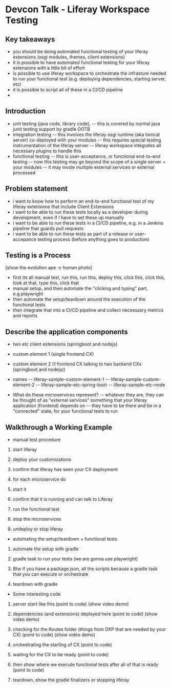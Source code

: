 # Devcon Talk - Liferay Workspace Testing

## Key takeaways

- you should be doing automated functional testing of your liferay extensions (osgi modules, themes, client extensions)
- it is possible to have automated functional testing for your liferay extensions with a little bit of effort
- is possible to use liferay workspace to orchestrate the infrasture needed to run your functional test (e.g. deploying dependencies, starting server, etc)
- it is possible to script all of these in a CI/CD pipeline
-

## Introduction

- unit testing (java code, library code),
-- this is covered by normal java junit testing support by gradle OOTB
- integration testing
-- this involves the liferay osgi runtime (aka tomcat server) co-deployed with your modules
-- this requires special testing instrumentation of the liferay server
-- liferay workspace integrates all necessary plugins to handle this
- functional testing
-- this is user-acceptance, or functional end-to-end testing
-- now this testing may go beyond the scope of a single server + your modules
-- it may invole multiple external services or external processed

## Problem statement

- i want to know how to perform an end-to-end functional test of my liferay extensions that include Client Extensions
- i want to be able to run these tests locally as a developer during development, even if I have to set these up manually
- i want to be able to run these tests in a CI/CD pipeline, e.g. in a Jenkins pipeline that guards pull requests
- i want to be able to run these tests as part of a release or user-accepance testing process (before anything goes to production)

## Testing is a Process

[show the evolution ape -> human photo]

- first its all manual test, run this, run this, deploy this, click this, click this, look at that, type this, click that
- manual setup, and then automate the "clicking and typing" part, e.g.playwright
- then automate the setup/teardown around the execution of the functional tests
- then integrate that into a CI/CD pipeline and collect necessasry metrics and reports

## Describe the application components
- two etc client extensions (springboot and nodejs)
- custom element 1 (single frontend CX)
- custom element 2 (1 frontend CX talking to two backend CXs (springboot and nodejs))
- names
-- liferay-sample-custom-element-1
-- liferay-sample-custom-element-2
-- liferay-sample-etc-spring-boot
-- liferay-sample-etc-node

- What do these microservices represent?
-- whatever they are, they can be thought of as "external services" something that your liferay application (frontend) depends on
-- they have to be there and be in a "connected" state, for your functional tests to run

## Walkthrough a Working Example

- manual test procedure

1. start liferay

1. deploy your customizations

1. confirm that liferay has seen your CX deployment

1. for each microservice do

1. start it

1. confirm that it is running and can talk to Liferay

1. run the functional test

1. stop the microservices

1. undeploy or stop liferay

- automating the setup/teardown + functional tests

1. automate the setup with gradle

1. gradle task to run your tests (we are gonna use playwright)

1. Btw if you have a package.json, all the scripts because a gradle task that you can execute or orchestrate

1. teardown with gradle

- Some interesting code

1. server start like this (point to code) (show video demo)

1. dependencies (and extensions) deployed here (point to code) (show video demo)

1. checking for the Routes folder (things from DXP that are needed by your CX) (point to code) (show video demo)

1. orchestrating the starting of CX (point to code)

1. waiting for the CX to be ready (point to code)

1. then show where we execute functional tests after all of that is ready (point to code)

1. teardown, show the gradle finalizers or stopping liferay